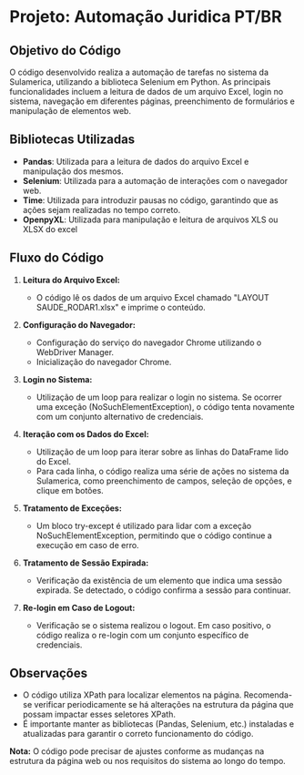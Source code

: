 # Projeto: Automação Juridica PT/BR

## Objetivo do Código
O código desenvolvido realiza a automação de tarefas no sistema da Sulamerica, utilizando a biblioteca Selenium em Python. As principais funcionalidades incluem a leitura de dados de um arquivo Excel, login no sistema, navegação em diferentes páginas, preenchimento de formulários e manipulação de elementos web.

## Bibliotecas Utilizadas
- **Pandas**: Utilizada para a leitura de dados do arquivo Excel e manipulação dos mesmos.
- **Selenium**: Utilizada para a automação de interações com o navegador web.
- **Time**: Utilizada para introduzir pausas no código, garantindo que as ações sejam realizadas no tempo correto.
- **OpenpyXL**: Utilizada para manipulação e leitura de arquivos XLS ou XLSX do excel

## Fluxo do Código
1. **Leitura do Arquivo Excel:**
   - O código lê os dados de um arquivo Excel chamado "LAYOUT SAUDE_RODAR1.xlsx" e imprime o conteúdo.

2. **Configuração do Navegador:**
   - Configuração do serviço do navegador Chrome utilizando o WebDriver Manager.
   - Inicialização do navegador Chrome.

3. **Login no Sistema:**
   - Utilização de um loop para realizar o login no sistema. Se ocorrer uma exceção (NoSuchElementException), o código tenta novamente com um conjunto alternativo de credenciais.

4. **Iteração com os Dados do Excel:**
   - Utilização de um loop para iterar sobre as linhas do DataFrame lido do Excel.
   - Para cada linha, o código realiza uma série de ações no sistema da Sulamerica, como preenchimento de campos, seleção de opções, e clique em botões.

5. **Tratamento de Exceções:**
   - Um bloco try-except é utilizado para lidar com a exceção NoSuchElementException, permitindo que o código continue a execução em caso de erro.

6. **Tratamento de Sessão Expirada:**
   - Verificação da existência de um elemento que indica uma sessão expirada. Se detectado, o código confirma a sessão para continuar.

7. **Re-login em Caso de Logout:**
   - Verificação se o sistema realizou o logout. Em caso positivo, o código realiza o re-login com um conjunto específico de credenciais.

## Observações
- O código utiliza XPath para localizar elementos na página. Recomenda-se verificar periodicamente se há alterações na estrutura da página que possam impactar esses seletores XPath.
- É importante manter as bibliotecas (Pandas, Selenium, etc.) instaladas e atualizadas para garantir o correto funcionamento do código.

**Nota:** O código pode precisar de ajustes conforme as mudanças na estrutura da página web ou nos requisitos do sistema ao longo do tempo.
